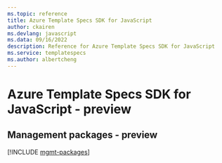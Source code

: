 ```yaml
---
ms.topic: reference
title: Azure Template Specs SDK for JavaScript
author: ckairen
ms.devlang: javascript
ms.data: 09/16/2022
description: Reference for Azure Template Specs SDK for JavaScript
ms.service: templatespecs
ms.author: albertcheng
---
```

# Azure Template Specs SDK for JavaScript - preview

## Management packages - preview
[!INCLUDE [mgmt-packages](template-specs-mgmt-index.md)]